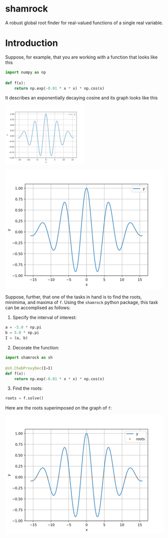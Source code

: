 # shamrock
A robust global root finder for real-valued functions of a single real variable.

# Introduction
Suppose, for example, that you are working with a function that looks like this

```python
import numpy as np

def f(x):
    return np.exp(-0.01 * x * x) * np.cos(x)
```
It describes an exponentially decaying cosine and its graph looks like this

<img src="https://github.com/isaiahpantelis/shamrock/blob/master/img/mexhat_y_plot.png" width="50%">

![](img/mexhat_y_plot.png)

Suppose, further, that one of the tasks in hand is to find the roots, minimima, and maxima of `f`. Using the `shamrock` python package, this task can be accomplised as follows:

1. Specify the interval of interest: 
```python
a = -5.0 * np.pi
b = 5.0 * np.pi
I = (a, b)
```

2. Decorate the function:
```python
import shamrock as sh

@sh.ChebProxyDec(I=I)
def f(x):
    return np.exp(-0.01 * x * x) * np.cos(x)
```

3. Find the roots:
```python
roots = f.solve()
```

Here are the roots superimposed on the graph of `f`:

![](img/mexhat_y_and_roots_plot.png)